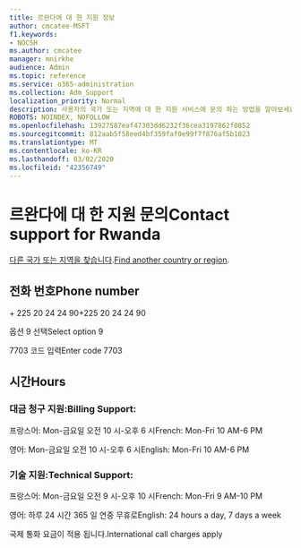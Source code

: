 ```yaml
---
title: 르완다에 대 한 지원 정보
author: cmcatee-MSFT
f1.keywords:
- NOCSH
ms.author: cmcatee
manager: mnirkhe
audience: Admin
ms.topic: reference
ms.service: o365-administration
ms.collection: Adm_Support
localization_priority: Normal
description: 사용자의 국가 또는 지역에 대 한 지원 서비스에 문의 하는 방법을 알아보세요.
ROBOTS: NOINDEX, NOFOLLOW
ms.openlocfilehash: 13927587eaf47303dd6232f36cea3197862f0852
ms.sourcegitcommit: 812aab5f58eed4bf359faf0e99f7f876af5b1023
ms.translationtype: MT
ms.contentlocale: ko-KR
ms.lasthandoff: 03/02/2020
ms.locfileid: "42356749"
---
```

# <a name="contact-support-for-rwanda"></a><span data-ttu-id="222e2-103">르완다에 대 한 지원 문의</span><span class="sxs-lookup"><span data-stu-id="222e2-103">Contact support for Rwanda</span></span>

<span data-ttu-id="222e2-104">[다른 국가 또는 지역을 찾습니다](../contact-support-for-business-products.md).</span><span class="sxs-lookup"><span data-stu-id="222e2-104">[Find another country or region](../contact-support-for-business-products.md).</span></span>

## <a name="phone-number"></a><span data-ttu-id="222e2-105">전화 번호</span><span class="sxs-lookup"><span data-stu-id="222e2-105">Phone number</span></span>
<span data-ttu-id="222e2-106">+ 225 20 24 24 90</span><span class="sxs-lookup"><span data-stu-id="222e2-106">+225 20 24 24 90</span></span>

<span data-ttu-id="222e2-107">옵션 9 선택</span><span class="sxs-lookup"><span data-stu-id="222e2-107">Select option 9</span></span>

<span data-ttu-id="222e2-108">7703 코드 입력</span><span class="sxs-lookup"><span data-stu-id="222e2-108">Enter code 7703</span></span>

## <a name="hours"></a><span data-ttu-id="222e2-109">시간</span><span class="sxs-lookup"><span data-stu-id="222e2-109">Hours</span></span>
### <a name="billing-support"></a><span data-ttu-id="222e2-110">대금 청구 지원:</span><span class="sxs-lookup"><span data-stu-id="222e2-110">Billing Support:</span></span>

<span data-ttu-id="222e2-111">프랑스어: Mon-금요일 오전 10 시-오후 6 시</span><span class="sxs-lookup"><span data-stu-id="222e2-111">French: Mon-Fri 10 AM-6 PM</span></span>

<span data-ttu-id="222e2-112">영어: Mon-금요일 오전 10 시-오후 6 시</span><span class="sxs-lookup"><span data-stu-id="222e2-112">English: Mon-Fri 10 AM-6 PM</span></span>

### <a name="technical-support"></a><span data-ttu-id="222e2-113">기술 지원:</span><span class="sxs-lookup"><span data-stu-id="222e2-113">Technical Support:</span></span>

<span data-ttu-id="222e2-114">프랑스어: Mon-금요일 오전 9 시-오후 10 시</span><span class="sxs-lookup"><span data-stu-id="222e2-114">French: Mon-Fri 9 AM-10 PM</span></span>

<span data-ttu-id="222e2-115">영어: 하루 24 시간 365 일 연중 무휴로</span><span class="sxs-lookup"><span data-stu-id="222e2-115">English: 24 hours a day, 7 days a week</span></span>

<span data-ttu-id="222e2-116">국제 통화 요금이 적용 됩니다.</span><span class="sxs-lookup"><span data-stu-id="222e2-116">International call charges apply</span></span>
